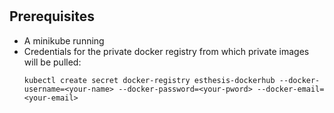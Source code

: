#

## Prerequisites
* A minikube running
* Credentials for the private docker registry from which private images will be pulled:
    ```
    kubectl create secret docker-registry esthesis-dockerhub --docker-username=<your-name> --docker-password=<your-pword> --docker-email=<your-email>
    ```